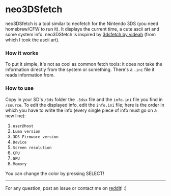 # neo3DSfetch

neo3DSfetch is a tool similar to neofetch for the Nintendo 3DS (you need homebrew/CFW to run it).
It displays the current time, a cute ascii art and some system info.
neo3DSfetch is inspired by [3dsfetch by videah](https://github.com/videah/3dsfetch) (from which I took the ascii art). 



### How it works

To put it simple, it's not as cool as common fetch tools: it does not take the information directly from the system or something. 
There's a `.ini` file it reads information from. 


### How to use

Copy in your SD's `/3ds` folder the `.3dsx` file and the `info.ini` file you find in `/source`.
To edit the displayed info, edit the `info.ini` file; here is the order in which you have to write the info (every single piece of info must go on a new line):

1. `user@host`
1. `Luma version`
1. `3DS Firmware version`
1. `Device`
1. `Screen resolution`
1. `CPU`
1. `GPU`
1. `Memory`

You can change the color by pressing SELECT!
____

For any question, post an issue or contact me on [reddit](https://www.reddit.com/user/Joker_513)! :)
